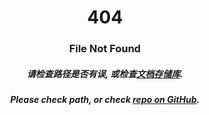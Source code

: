 <h1 align="center">404</h1>
<h3 align="center">File Not Found</h3>
<h5 align="center">请检查路径是否有误, 或检查<a href="//github.com/wyf9/home">文档存储库</a>.</h5>
<h5 align="center">Please check path, or check <a href="//github.com/wyf9/home">repo on GitHub</a>.</h5>